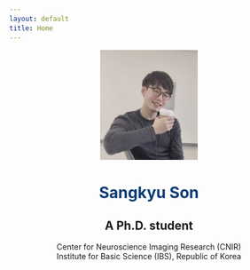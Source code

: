 ```yaml
---
layout: default
title: Home
---
```

<center><img src="./cover.png" width="35%" height="35%"></center>

# <center> <span style="color:rgb(10,59,118)"> Sangkyu Son </span></center> 
## <center> A Ph.D. student</center> 
<center> 
  Center for Neuroscience Imaging Research (CNIR) <br>
  Institute for Basic Science (IBS), Republic of Korea <br>
  
  
</center>
